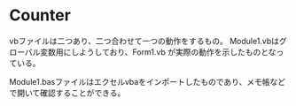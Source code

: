 # Counter
vbファイルは二つあり、二つ合わせて一つの動作をするもの。
Module1.vbはグローバル変数用にしようしており、Form1.vb が実際の動作を示したものとなっている。

Module1.basファイルはエクセルvbaをインポートしたものであり、メモ帳などで開いて確認することができる。
